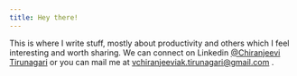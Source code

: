 ```yaml
---
title: Hey there!
---
```


This is where I write stuff, mostly about productivity and others which I feel interesting and worth sharing.
We can connect on Linkedin [@Chiranjeevi Tirunagari](https://www.linkedin.com/in/vchiranjeeviak/) or you can mail me at vchiranjeeviak.tirunagari@gmail.com .